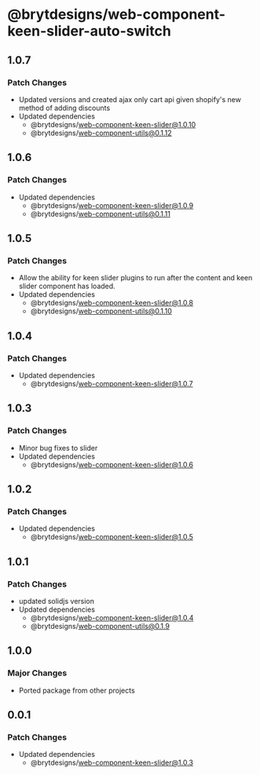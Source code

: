 # @brytdesigns/web-component-keen-slider-auto-switch

## 1.0.7

### Patch Changes

- Updated versions and created ajax only cart api given shopify's new method of adding discounts
- Updated dependencies
  - @brytdesigns/web-component-keen-slider@1.0.10
  - @brytdesigns/web-component-utils@0.1.12

## 1.0.6

### Patch Changes

- Updated dependencies
  - @brytdesigns/web-component-keen-slider@1.0.9
  - @brytdesigns/web-component-utils@0.1.11

## 1.0.5

### Patch Changes

- Allow the ability for keen slider plugins to run after the content and keen slider component has loaded.
- Updated dependencies
  - @brytdesigns/web-component-keen-slider@1.0.8
  - @brytdesigns/web-component-utils@0.1.10

## 1.0.4

### Patch Changes

- Updated dependencies
  - @brytdesigns/web-component-keen-slider@1.0.7

## 1.0.3

### Patch Changes

- Minor bug fixes to slider
- Updated dependencies
  - @brytdesigns/web-component-keen-slider@1.0.6

## 1.0.2

### Patch Changes

- Updated dependencies
  - @brytdesigns/web-component-keen-slider@1.0.5

## 1.0.1

### Patch Changes

- updated solidjs version
- Updated dependencies
  - @brytdesigns/web-component-keen-slider@1.0.4
  - @brytdesigns/web-component-utils@0.1.9

## 1.0.0

### Major Changes

- Ported package from other projects

## 0.0.1

### Patch Changes

- Updated dependencies
  - @brytdesigns/web-component-keen-slider@1.0.3
